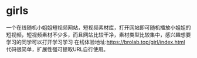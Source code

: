 # girls
一个在线随机小姐姐短视频网站，短视频素材库，打开网站即可随机播放小姐姐的短视频，短视频素材不少多，而且网站比较干净，素材类型比较集中，感兴趣想要学习的同学可以打开学习学习
在线体验地址:https://brolab.top/girl/index.html
代码很简单，扩展性强可提取URL自行使用。
